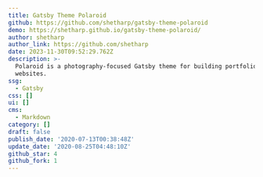 ```yaml
---
title: Gatsby Theme Polaroid
github: https://github.com/shetharp/gatsby-theme-polaroid
demo: https://shetharp.github.io/gatsby-theme-polaroid/
author: shetharp
author_link: https://github.com/shetharp
date: 2023-11-30T09:52:29.762Z
description: >-
  Polaroid is a photography-focused Gatsby theme for building portfolio
  websites.
ssg:
  - Gatsby
css: []
ui: []
cms:
  - Markdown
category: []
draft: false
publish_date: '2020-07-13T00:38:48Z'
update_date: '2020-08-25T04:48:10Z'
github_star: 4
github_fork: 1
---
```

